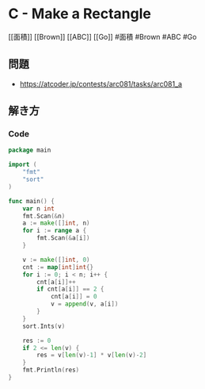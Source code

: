 # C - Make a Rectangle
[[面積]] [[Brown]] [[ABC]] [[Go]]
#面積 #Brown #ABC #Go 

## 問題
- https://atcoder.jp/contests/arc081/tasks/arc081_a

## 解き方
### Code
```go
package main

import (
	"fmt"
	"sort"
)

func main() {
	var n int
	fmt.Scan(&n)
	a := make([]int, n)
	for i := range a {
		fmt.Scan(&a[i])
	}

	v := make([]int, 0)
	cnt := map[int]int{}
	for i := 0; i < n; i++ {
		cnt[a[i]]++
		if cnt[a[i]] == 2 {
			cnt[a[i]] = 0
			v = append(v, a[i])
		}
	}
	sort.Ints(v)

	res := 0
	if 2 <= len(v) {
		res = v[len(v)-1] * v[len(v)-2]
	}
	fmt.Println(res)
}
```
